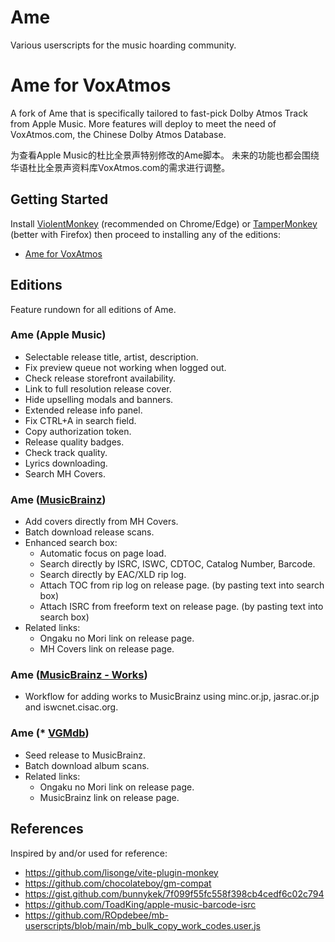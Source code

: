 # Ame

Various userscripts for the music hoarding community.

# Ame for VoxAtmos

A fork of Ame that is specifically tailored to fast-pick Dolby Atmos Track from Apple Music.
More features will deploy to meet the need of VoxAtmos.com, the Chinese Dolby Atmos Database.

为查看Apple Music的杜比全景声特别修改的Ame脚本。
未来的功能也都会围绕华语杜比全景声资料库VoxAtmos.com的需求进行调整。

## Getting Started

Install [ViolentMonkey](https://violentmonkey.github.io) (recommended on Chrome/Edge) or [TamperMonkey](https://tampermonkey.net) (better with Firefox) then proceed to installing any of the editions:

* [Ame for VoxAtmos](https://gitlab.com/dosolo/ame-atmos/-/raw/main/dist/applemusic.user.js)

## Editions

Feature rundown for all editions of Ame.

### Ame (Apple Music)

* Selectable release title, artist, description.
* Fix preview queue not working when logged out.
* Check release storefront availability.
* Link to full resolution release cover.
* Hide upselling modals and banners.
* Extended release info panel.
* Fix CTRL+A in search field.
* Copy authorization token.
* Release quality badges.
* Check track quality.
* Lyrics downloading.
* Search MH Covers.

### Ame ([MusicBrainz](https://gitlab.com/dosolo/ame-atmos/-/raw/main/dist/musicbrainz.user.js))


* Add covers directly from MH Covers.
* Batch download release scans.
* Enhanced search box:
  * Automatic focus on page load.
  * Search directly by ISRC, ISWC, CDTOC, Catalog Number, Barcode.
  * Search directly by EAC/XLD rip log.
  * Attach TOC from rip log on release page. (by pasting text into search box)
  * Attach ISRC from freeform text on release page. (by pasting text into search box)
* Related links:
  * Ongaku no Mori link on release page.
  * MH Covers link on release page.

### Ame ([MusicBrainz - Works](https://gitlab.com/dosolo/ame-atmos/-/raw/main/dist/musicbrainz-works.user.js))

* Workflow for adding works to MusicBrainz using minc.or.jp, jasrac.or.jp and iswcnet.cisac.org.

### Ame (* [VGMdb](https://gitlab.com/dosolo/ame-atmos/-/raw/main/dist/vgmdb.user.js))

* Seed release to MusicBrainz.
* Batch download album scans.
* Related links:
  * Ongaku no Mori link on release page.
  * MusicBrainz link on release page.

## References

Inspired by and/or used for reference:

* https://github.com/lisonge/vite-plugin-monkey
* https://github.com/chocolateboy/gm-compat
* https://gist.github.com/bunnykek/7f099f55fc558f398cb4cedf6c02c794
* https://github.com/ToadKing/apple-music-barcode-isrc
* https://github.com/ROpdebee/mb-userscripts/blob/main/mb_bulk_copy_work_codes.user.js
